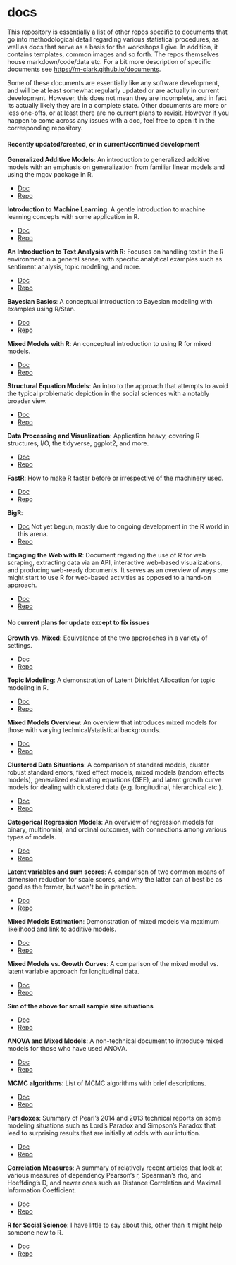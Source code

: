 # docs

This repository is essentially a list of other repos specific to documents that go into methodological detail regarding various statistical procedures, as well as docs that serve as a basis for the workshops I give. In addition, it contains templates, common images and so forth. The repos themselves house markdown/code/data etc. For a bit more description of specific documents see https://m-clark.github.io/documents.  

Some of these documents are essentially like any software development, and will be at least somewhat regularly updated or are actually in current development. However, this does not mean they are incomplete, and in fact its actually likely they are in a complete state.  Other documents are more or less one-offs, or at least there are no current plans to revisit.  However if you happen to come across any issues with a doc, feel free to open it in the corresponding repository.


#### Recently updated/created, or in current/continued development

**Generalized Additive Models**: An introduction to generalized additive models with an emphasis on generalization from familiar linear models and using the mgcv package in R.

- [Doc](https://m-clark.github.io/generalized-additive-models/)
- [Repo](https://github.com/m-clark/generalized-additive-models)

**Introduction to Machine Learning**: A gentle introduction to machine learning concepts with some application in R.

- [Doc](http://m-clark.github.io/introduction-to-machine-learning/)
- [Repo](https://github.com/m-clark/introduction-to-machine-learning)

**An Introduction to Text Analysis with R**: Focuses on handling text in the R environment in a general sense, with specific analytical examples such as sentiment analysis, topic modeling, and more.

- [Doc](https://m-clark.github.io/text-analysis-with-R/)
- [Repo](https://github.com/m-clark/text-analysis-with-R)

**Bayesian Basics**: A conceptual introduction to Bayesian modeling with examples using R/Stan.

- [Doc](https://m-clark.github.io/bayesian-basics/)
- [Repo](https://github.com/m-clark/bayesian-basics)

**Mixed Models with R**: An conceptual introduction to using R for mixed models.

- [Doc](https://m-clark.github.io/mixed-models-with-R/)
- [Repo](https://github.com/m-clark/mixed-models-with-R)

**Structural Equation Models**: An intro to the approach that attempts to avoid the typical problematic depiction in the social sciences with a notably broader view.

- [Doc](https://m-clark.github.io/sem/)
- [Repo](https://github.com/m-clark/sem)

**Data Processing and Visualization**: Application heavy, covering R structures, I/O, the tidyverse, ggplot2, and more.

- [Doc](https://m-clark.github.io/data-processing-and-visualization/)
- [Repo](https://github.com/m-clark/data-processing-and-visualization)

**FastR**: How to make R faster before or irrespective of the machinery used.

- [Doc](http://m-clark.github.io/docs/fastr.html)
- [Repo](https://github.com/m-clark/fastR)

**BigR**: 

- [Doc]()  Not yet begun, mostly due to ongoing development in the R world in this arena.
- [Repo](https://github.com/m-clark/bigR)


**Engaging the Web with R**: Document regarding the use of R for web scraping, extracting data via an API, interactive web-based visualizations, and producing web-ready documents. It serves as an overview of ways one might start to use R for web-based activities as opposed to a hand-on approach.

- [Doc](https://m-clark.github.io/webR)
- [Repo](https://github.com/m-clark/webR)




#### No current plans for update except to fix issues

**Growth vs. Mixed**: Equivalence of the two approaches in a variety of settings.

- [Doc](https://m-clark.github.io/mixed-growth-comparison/)
- [Repo](https://github.com/m-clark/mixed-growth-comparison)

**Topic Modeling**: A demonstration of Latent Dirichlet Allocation for topic modeling in R.

- [Doc](https://m-clark.github.io/docs/topic_models/topic-model-demo.html)
- [Repo](https://github.com/m-clark/topic-model-demo)

**Mixed Models Overview**: An overview that introduces mixed models for those with varying technical/statistical backgrounds.

- [Doc](https://m-clark.github.io/docs/mixedModels/mixedModels.html)
- [Repo](https://github.com/m-clark/mixed-models-overview)

**Clustered Data Situations**: A comparison of standard models, cluster robust standard errors, fixed effect models, mixed models (random effects models), generalized estimating equations (GEE), and latent growth curve models for dealing with clustered data (e.g. longitudinal, hierarchical etc.).

- [Doc](http://m-clark.github.io/clustered-data/)
- [Repo](https://github.com/m-clark/clustered-data) 

**Categorical Regression Models**: An overview of regression models for binary, multinomial, and ordinal outcomes, with connections among various types of models.

- [Doc](http://m-clark.github.io/docs/logregmodels.html)
- [Repo](https://github.com/m-clark/categorical-regression-models)

**Latent variables and sum scores**: A comparison of two common means of dimension reduction for scale scores, and why the latter can at best be as good as the former, but won't be in practice.

- [Doc](https://m-clark.github.io/docs/lv_sim.html)
- [Repo](https://github.com/m-clark/latent-variabels-and-sum-scores)

**Mixed Models Estimation**: Demonstration of mixed models via maximum likelihood and link to additive models.

- [Doc](https://m-clark.github.io/docs/mixedModels/mixedModelML.html)
- [Repo](https://github.com/m-clark/mixed-models-estimation)

**Mixed Models vs. Growth Curves**: A comparison of the mixed model vs. latent variable approach for longitudinal data.

- [Doc](https://m-clark.github.io/docs/mixedModels/growth_vs_mixed.html)
- [Repo](https://github.com/m-clark/mixed-models-growth-curves)

**Sim of the above for small sample size situations**

- [Doc](https://m-clark.github.io/docs/mixedModels/growth_vs_mixed_sim.html)
- [Repo](https://github.com/m-clark/mixed-models-growth-curves-simulation)

**ANOVA and Mixed Models**: A non-technical document to introduce mixed models for those who have used ANOVA.

- [Doc](https://m-clark.github.io/docs/mixedModels/anovamixed.html)
- [Repo](https://github.com/m-clark/mixed-models-anova) 

**MCMC algorithms**: List of MCMC algorithms with brief descriptions.

- [Doc](https://m-clark.github.io/docs/ld_mcmc/)
- [Repo](https://github.com/m-clark/mcmc-algorithms)

**Paradoxes**: Summary of Pearl’s 2014 and 2013 technical reports on some modeling situations such as Lord’s Paradox and Simpson’s Paradox that lead to surprising results that are initially at odds with our intuition.

- [Doc](https://m-clark.github.io/docs/lord/index.html)
- [Repo](https://github.com/m-clark/lords-paradox) 

**Correlation Measures**: A summary of relatively recent articles that look at various measures of dependency Pearson’s r, Spearman’s rho, and Hoeffding’s D, and newer ones such as Distance Correlation and Maximal Information Coefficient.

- [Doc](https://m-clark.github.io/docs/CorrelationComparison.pdf)
- [Repo](https://github.com/m-clark/correlation-measures)

**R for Social Science**: I have little to say about this, other than it might help someone new to R.

- [Doc](https://m-clark.github.io/docs/RSocialScience.pdf)
- [Repo](https://github.com/m-clark/R-for-social-science)

